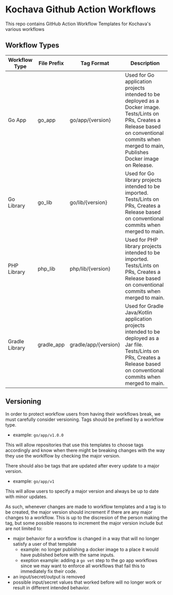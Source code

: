 # Kochava Github Action Workflows

This repo contains GitHub Action Workflow Templates for Kochava's various workflows

## Workflow Types

| Workflow Type | File Prefix | Tag Format        | Description                                                                                                                                                                                             |
|---------------|-------------|-------------------|---------------------------------------------------------------------------------------------------------------------------------------------------------------------------------------------------------|
| Go App        | go_app      | go/app/{version}  | Used for Go application projects intended to be deployed as a Docker image. Tests/Lints on PRs, Creates a Release based on conventional commits when merged to main, Publishes Docker image on Release. |
| Go Library    | go_lib      | go/lib/{version}  | Used for Go library projects intended to be imported. Tests/Lints on PRs, Creates a Release based on conventional commits when merged to main.                                                          |
| PHP Library   | php_lib     | php/lib/{version} | Used for PHP library projects intended to be imported. Tests/Lints on PRs, Creates a Release based on conventional commits when merged to main.                                                         |
| Gradle Library   | gradle_app     | gradle/app/{version} | Used for Gradle Java/Kotlin application projects intended to be deployed as a Jar file. Tests/Lints on PRs, Creates a Release based on conventional commits when merged to main.                                                         |

## Versioning

In order to protect workflow users from having their workflows break, we must carefully consider versioning. Tags should be prefixed by a workflow type. 

- example: `go/app/v1.0.0`

This will allow repositories that use this templates to choose tags accordingly and know when there might be breaking changes with the way they use the worklflow by checking the major version.

There should also be tags that are updated after every update to a major version.

- example: `go/app/v1`

This will allow users to specify a major version and always be up to date with minor updates.

As such, whenever changes are made to workflow templates and a tag is to be created, the major version should increment if there are any major changes to a workflow. This is up to the discresion of the person making the tag, but some possible reasons to increment the major version include but are not limited to:
 - major behavior for a workflow is changed in a way that will no longer satisfy a user of that template
   * example: no longer publishing a docker image to a place it would have published before with the same inputs.
   * exeption example: adding a `go vet` step to the go app workflows since we may want to enforce all workflows that fail this to immediately fix their code.
 - an input/secret/output is removed
 - possible input/secret values that worked before will no longer work or result in different intended behavior.
